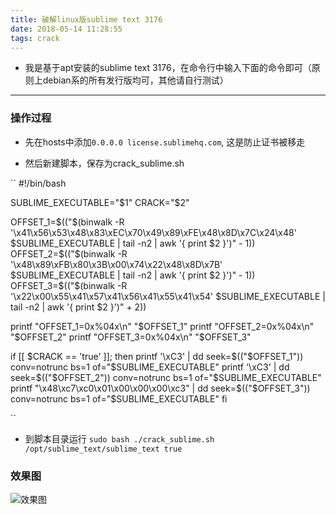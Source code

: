 ```yaml
---
title: 破解linux版sublime text 3176
date: 2018-05-14 11:28:55
tags: crack
---
```


- 我是基于apt安装的sublime text 3176，在命令行中输入下面的命令即可（原则上debian系的所有发行版均可，其他请自行测试）

***
### 操作过程

- 先在hosts中添加``0.0.0.0 license.sublimehq.com``, 这是防止证书被移走

- 然后新建脚本，保存为crack_sublime.sh

`` 
#!/bin/bash

SUBLIME_EXECUTABLE="$1"
CRACK="$2"

OFFSET_1=$(("$(binwalk -R '\x41\x56\x53\x48\x83\xEC\x70\x49\x89\xFE\x48\x8D\x7C\x24\x48' $SUBLIME_EXECUTABLE | tail -n2 | awk '{ print $2 }')" - 1))
OFFSET_2=$(("$(binwalk -R '\x48\x89\xFB\x80\x3B\x00\x74\x22\x48\x8D\x7B' $SUBLIME_EXECUTABLE | tail -n2 | awk '{ print $2 }')" - 1))
OFFSET_3=$(("$(binwalk -R '\x22\x00\x55\x41\x57\x41\x56\x41\x55\x41\x54' $SUBLIME_EXECUTABLE | tail -n2 | awk '{ print $2 }')" + 2))

printf "OFFSET_1=0x%04x\n" "$OFFSET_1"
printf "OFFSET_2=0x%04x\n" "$OFFSET_2"
printf "OFFSET_3=0x%04x\n" "$OFFSET_3"

if [[ $CRACK == 'true' ]]; then
    printf '\xC3' | dd seek=$(("$OFFSET_1")) conv=notrunc bs=1 of="$SUBLIME_EXECUTABLE"
    printf '\xC3' | dd seek=$(("$OFFSET_2")) conv=notrunc bs=1 of="$SUBLIME_EXECUTABLE"
    printf "\x48\xc7\xc0\x01\x00\x00\x00\xc3" | dd seek=$(("$OFFSET_3")) conv=notrunc bs=1 of="$SUBLIME_EXECUTABLE"
fi

`` 

 - 到脚本目录运行
`` sudo bash ./crack_sublime.sh /opt/sublime_text/sublime_text true ``

### 效果图

![效果图](http://ww1.sinaimg.cn/mw690/6ace449bgy1fraprms8yij208x054t8r.jpg)